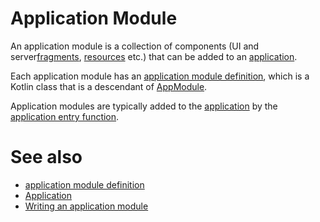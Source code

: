 # Application Module

An application module is a collection of components (UI and server[fragments](def://),
[resources](def://) etc.) that can be added to an [application](def://).

Each application module has an [application module definition](def://), which is a Kotlin
class that is a descendant of [AppModule](class://).

Application modules are typically added to the [application](def://) by the
[application entry function](def://).

# See also

- [application module definition](def://)
- [Application](guide://)
- [Writing an application module](guide://)
